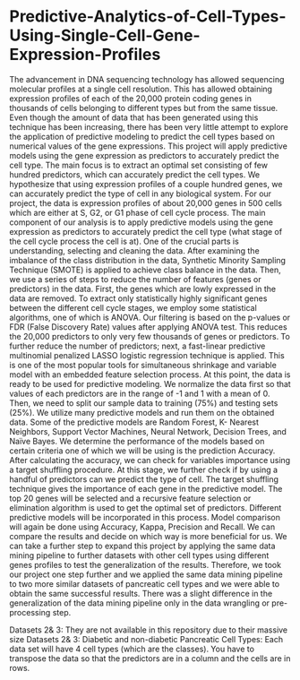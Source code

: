 # Predictive-Analytics-of-Cell-Types-Using-Single-Cell-Gene-Expression-Profiles
The advancement in DNA sequencing technology has allowed sequencing molecular profiles at a single cell resolution. This has allowed obtaining expression profiles of each of the 20,000 protein coding genes in thousands of cells belonging to different types but from the same tissue. Even though the amount of data that has been generated using this technique has been increasing, there has been very little attempt to explore the application of predictive modeling to predict the cell types based on numerical values of the gene expressions. This project will apply predictive models using the gene expression as predictors to accurately predict the cell type. The main focus is to extract an optimal set consisting of few hundred predictors, which can accurately predict the cell types. We hypothesize that using expression profiles of a couple hundred genes, we can accurately predict the type of cell in any biological system.
For our project, the data is expression profiles of about 20,000 genes in 500 cells which are either at S, G2, or G1 phase of cell cycle process. The main component of our analysis is to apply predictive models using the gene expression as predictors to accurately predict the cell type (what stage of the cell cycle process the cell is at). One of the crucial parts is understanding, selecting and cleaning the data. After examining the imbalance of the class distribution in the data, Synthetic Minority Sampling Technique (SMOTE) is applied to achieve class balance in the data. Then, we use a series of steps to reduce the number of features (genes or predictors) in the data. First, the genes which are lowly expressed in the data are removed. To extract only statistically highly significant genes between the different cell cycle stages, we employ some statistical algorithms, one of which is ANOVA. Our filtering is based on the p-values or FDR (False Discovery Rate) values after applying ANOVA test. This reduces the 20,000 predictors to only very few thousands of genes or predictors. 
To further reduce the number of predictors; next, a fast-linear predictive multinomial penalized LASSO logistic regression technique is applied. This is one of the most popular tools for simultaneous shrinkage and variable model with an embedded feature selection process. At this point, the data is ready to be used for predictive modeling. We normalize the data first so that values of each predictors are in the range of -1 and 1 with a mean of 0. Then, we need to split our sample data to training (75%) and testing sets (25%). We utilize many predictive models and run them on the obtained data. Some of the predictive models are Random Forest, K- Nearest Neighbors, Support Vector Machines, Neural Network, Decision Trees, and Naïve Bayes.
We determine the performance of the models based on certain criteria one of which we will be using is the prediction Accuracy. After calculating the accuracy, we can check for variables importance using a target shuffling procedure. At this stage, we further check if by using a handful of predictors can we predict the type of cell. The target shuffling technique gives the importance of each gene in the predictive model. The top 20 genes will be selected and a recursive feature selection or elimination algorithm is used to get the optimal set of predictors. Different predictive models will be incorporated in this process. Model comparison will again be done using Accuracy, Kappa, Precision and Recall. We can compare the results and decide on which way is more beneficial for us. We can take a further step to expand this project by applying the same data mining pipeline to further datasets with other cell types using different genes profiles to test the generalization of the results. Therefore, we took our project one step further and we applied the same data mining pipeline to two more similar datasets of pancreatic cell types and we were able to obtain the same successful results. There was a slight difference in the generalization of the data mining pipeline only in the data wrangling or pre-processing step.

Datasets 2& 3: They are not available in this repository due to their massive size
Datasets 2& 3: Diabetic and non-diabetic Pancreatic Cell Types: Each data set will have 4 cell types (which are the classes). You have to transpose the data so that the predictors are in a column and the cells are in rows.
